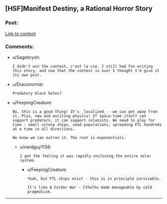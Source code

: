 ## [HSF]Manifest Destiny, a Rational Horror Story

### Post:

[Link to content](https://docs.google.com/document/d/1ROXAO2hIUVKnbu1ucOSevwKFAZAPmeN6McssiSIEB40/edit?usp=sharing)

### Comments:

- u/Sagebrysh:
  ```
  I didn't win the contest, c'est la vie. I still had fun writing this story, and now that the contest is over I thought I'd give it its own post.
  ```

- u/Draconomial:
  ```
  Predatory black holes?
  ```

- u/FeepingCreature:
  ```
  No, this is a good thing! It's _localized_ - we can get away from it. Plus, new and exciting physics! If space-time itself can support predators, it can support colonists. We need to play for time - small colony ships, seed populations, spreading FTL hundreds at a time in all directions.

  We know we can outrun it. The rest is exponentials.
  ```

  - u/nerdguy1138:
    ```
    I got the feeling it was rapidly enclosing the entire solar system.
    ```

    - u/FeepingCreature:
      ```
      Yeah, but FTL ships exist - this is in principle survivable.

      It's like A Colder War - Cthulhu made manageable by cold pragmatism.
      ```

---

